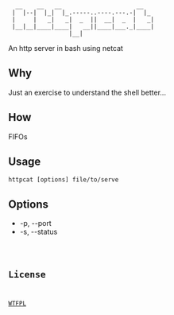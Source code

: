 ```

  __    __   __                     __   
 |  |--|  |_|  |_.-----..----.---.-|  |_ 
 |     |   _|   _|  _  ||  __|  _  |   _|
 |__|__|____|____|   __||____|___._|____|
                 |__|

```
An http server in bash using netcat

## Why
Just an exercise to understand the shell better...

## How
FIFOs

## Usage
```
httpcat [options] file/to/serve
```

## Options
* -p, --port <port>
* -s, --status <code>

## License
[WTFPL](http://www.wtfpl.net/txt/copying/)